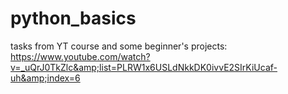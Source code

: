 # python_basics
tasks from YT course and some beginner's projects: https://www.youtube.com/watch?v=_uQrJ0TkZlc&amp;list=PLRW1x6USLdNkkDK0ivvE2SIrKiUcaf-uh&amp;index=6
